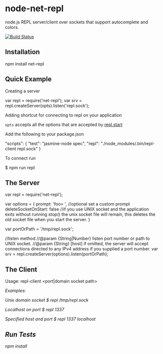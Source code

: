 # node-net-repl

node.js REPL server/client over sockets that support autocomplete and colors.

[![Build Status](https://secure.travis-ci.org/martinj/node-net-repl.png)](http://travis-ci.org/martinj/node-net-repl)

## Installation

  npm install net-repl

## Quick Example

Creating a server

  var repl = require('net-repl');
  var srv = repl.createServer(opts).listen('repl.sock');

Adding shortcut for connecting to repl on your application

`opts` accepts all the options that are accepted by 
[repl.start](http://nodejs.org/api/repl.html#repl_repl_start_options)

Add the following to your package.json

  "scripts": {
    "test": "jasmine-node spec",
    "repl": "./node_modules/.bin/repl-client repl.sock"
  }

To connect run

  $ npm run repl

## The Server

  var repl = require('net-repl');

  var options = {
    prompt: 'foo> ', //optional set a custom prompt
    deleteSocketOnStart: false //if you use UNIX socket and the application exits without running stop() the unix socket file will remain, this deletes the old socket file when you start the server.
  }

  var portOrPath = '/tmp/repl.sock';

  //listen method
  //@param  {String|Number} listen port number or path to UNIX socket.
  //@param {String} [host] if omitted, the server will accept connections directed to any IPv4 address if you supplied a port number.
  var srv = repl.createServer(options).listen(portOrPath);


## The Client

  Usage: repl-client <port|domain socket path> <address if port specified>

  Examples:

  Unix domain socket
  $ repl /tmp/repl.sock

  Localhost on port
  $ repl 1337

  Specified host and port
  $ repl 1337 localhost


## Run Tests

  npm install
